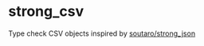 # strong_csv
Type check CSV objects inspired by [soutaro/strong_json](https://github.com/soutaro/strong_json)
